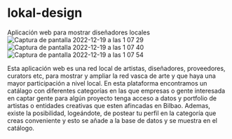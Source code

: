 # lokal-design
Aplicación web para mostrar diseñadores locales
![Captura de pantalla 2022-12-19 a las 1 07 29](https://user-images.githubusercontent.com/113461287/208326742-57bfdbd4-496d-426f-93cf-7ade1e9d93f0.png)
![Captura de pantalla 2022-12-19 a las 1 07 40](https://user-images.githubusercontent.com/113461287/208326747-42c8a933-c1b3-4f0e-938e-530d75205abc.png)
![Captura de pantalla 2022-12-19 a las 1 07 54](https://user-images.githubusercontent.com/113461287/208326750-26ad6b54-7be5-40f5-9364-1846ca8e56a3.png)

Esta aplicación web es una red local de artistas, diseñadores, proveedores, curators etc, para mostrar y ampliar la red vasca de arte y que haya una mayor participación a nivel local.
En esta plataforma encontramos un catálago con diferentes categorías en las que empresas o gente interesada en captar gente para algún proyecto tenga acceso a datos y portfolio de artistas o entidades creativas que esten afincadas en Bilbao.
Ademas, existe la posibilidad, logeándote, de postear tu perfil en la categoría que creas conveniente y esto se añade a la base de datos y se muestra en el catálogo.

